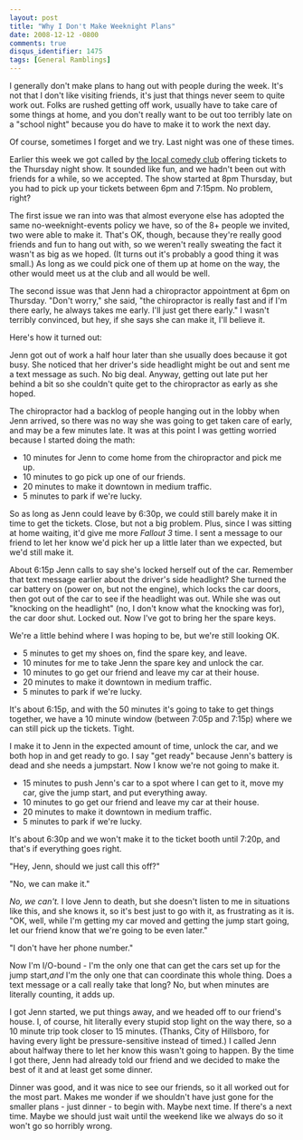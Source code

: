 ```yaml
---
layout: post
title: "Why I Don't Make Weeknight Plans"
date: 2008-12-12 -0800
comments: true
disqus_identifier: 1475
tags: [General Ramblings]
---
```

I generally don't make plans to hang out with people during the week.
It's not that I don't like visiting friends, it's just that things never
seem to quite work out. Folks are rushed getting off work, usually have
to take care of some things at home, and you don't really want to be out
too terribly late on a "school night" because you do have to make it to
work the next day.

Of course, sometimes I forget and we try. Last night was one of these
times.

Earlier this week we got called by [the local comedy
club](http://www.harveyscomedyclub.com/) offering tickets to the
Thursday night show. It sounded like fun, and we hadn't been out with
friends for a while, so we accepted. The show started at 8pm Thursday,
but you had to pick up your tickets between 6pm and 7:15pm. No problem,
right?

The first issue we ran into was that almost everyone else has adopted
the same no-weeknight-events policy we have, so of the 8+ people we
invited, two were able to make it. That's OK, though, because they're
really good friends and fun to hang out with, so we weren't really
sweating the fact it wasn't as big as we hoped. (It turns out it's
probably a good thing it was small.) As long as we could pick one of
them up at home on the way, the other would meet us at the club and all
would be well.

The second issue was that Jenn had a chiropractor appointment at 6pm on
Thursday. "Don't worry," she said, "the chiropractor is really fast and
if I'm there early, he always takes me early. I'll just get there
early." I wasn't terribly convinced, but hey, if she says she can make
it, I'll believe it.

Here's how it turned out:

Jenn got out of work a half hour later than she usually does because it
got busy. She noticed that her driver's side headlight might be out and
sent me a text message as such. No big deal. Anyway, getting out late
put her behind a bit so she couldn't quite get to the chiropractor as
early as she hoped.

The chiropractor had a backlog of people hanging out in the lobby when
Jenn arrived, so there was no way she was going to get taken care of
early, and may be a few minutes late. It was at this point I was getting
worried because I started doing the math:

-   10 minutes for Jenn to come home from the chiropractor and pick me
    up.
-   10 minutes to go pick up one of our friends.
-   20 minutes to make it downtown in medium traffic.
-   5 minutes to park if we're lucky.

So as long as Jenn could leave by 6:30p, we could still barely make it
in time to get the tickets. Close, but not a big problem. Plus, since I
was sitting at home waiting, it'd give me more *Fallout 3* time. I sent
a message to our friend to let her know we'd pick her up a little later
than we expected, but we'd still make it.

About 6:15p Jenn calls to say she's locked herself out of the car.
Remember that text message earlier about the driver's side headlight?
She turned the car battery on (power on, but not the engine), which
locks the car doors, then got out of the car to see if the headlight was
out. While she was out "knocking on the headlight" (no, I don't know
what the knocking was for), the car door shut. Locked out. Now I've got
to bring her the spare keys.

We're a little behind where I was hoping to be, but we're still looking
OK.

-   5 minutes to get my shoes on, find the spare key, and leave.
-   10 minutes for me to take Jenn the spare key and unlock the car.
-   10 minutes to go get our friend and leave my car at their house.
-   20 minutes to make it downtown in medium traffic.
-   5 minutes to park if we're lucky.

It's about 6:15p, and with the 50 minutes it's going to take to get
things together, we have a 10 minute window (between 7:05p and 7:15p)
where we can still pick up the tickets. Tight.

I make it to Jenn in the expected amount of time, unlock the car, and we
both hop in and get ready to go. I say "get ready" because Jenn's
battery is dead and she needs a jumpstart. Now I know we're not going to
make it.

-   15 minutes to push Jenn's car to a spot where I can get to it, move
    my car, give the jump start, and put everything away.
-   10 minutes to go get our friend and leave my car at their house.
-   20 minutes to make it downtown in medium traffic.
-   5 minutes to park if we're lucky.

It's about 6:30p and we won't make it to the ticket booth until 7:20p,
and that's if everything goes right.

"Hey, Jenn, should we just call this off?"

"No, we can make it."

*No, we can't.* I love Jenn to death, but she doesn't listen to me in
situations like this, and she knows it, so it's best just to go with it,
as frustrating as it is. "OK, well, while I'm getting my car moved and
getting the jump start going, let our friend know that we're going to be
even later."

"I don't have her phone number."

Now I'm I/O-bound - I'm the only one that can get the cars set up for
the jump start,*and* I'm the only one that can coordinate this whole
thing. Does a text message or a call really take that long? No, but when
minutes are literally counting, it adds up.

I got Jenn started, we put things away, and we headed off to our
friend's house. I, of course, hit literally every stupid stop light on
the way there, so a 10 minute trip took closer to 15 minutes. (Thanks,
City of Hillsboro, for having every light be pressure-sensitive instead
of timed.) I called Jenn about halfway there to let her know this wasn't
going to happen. By the time I got there, Jenn had already told our
friend and we decided to make the best of it and at least get some
dinner.

Dinner was good, and it was nice to see our friends, so it all worked
out for the most part. Makes me wonder if we shouldn't have just gone
for the smaller plans - just dinner - to begin with. Maybe next time. If
there's a next time. Maybe we should just wait until the weekend like we
always do so it won't go so horribly wrong.

